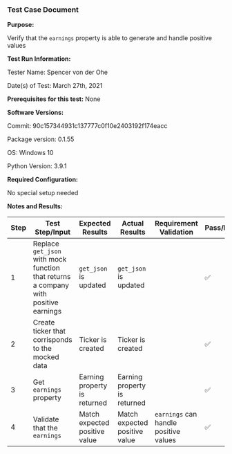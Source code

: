### Test Case Document

**Purpose:**

Verify that the `earnings` property is able to generate and handle positive values

**Test Run Information:**

Tester Name: Spencer von der Ohe

Date(s) of Test: March 27th, 2021

**Prerequisites for this test:**
None

**Software Versions:**

Commit: 90c157344931c137777c0f10e2403192f174eacc

Package version: 0.1.55

OS: Windows 10

Python Version: 3.9.1

**Required Configuration:**

No special setup needed

**Notes and Results:**

| **Step**     | **Test Step/Input** | **Expected Results** | **Actual Results** | **Requirement Validation** | **Pass/Fail** |
| ------------ | ------------------- | -------------------- | ------------------ | -------------------------- | ------------- |
| 1 | Replace `get_json` with mock function that returns a company with positive earnings | `get_json` is updated | `get_json` is updated |  | ✅ |
| 2 | Create ticker that corrisponds to the mocked data | Ticker is created |  Ticker is created |  | ✅ |
| 3 | Get `earnings` property | Earning property is returned | Earning property is returned |  | ✅ |
| 4 | Validate that the `earnings` | Match expected positive value| Match expected positive value | `earnings` can handle positive values |✅ |
